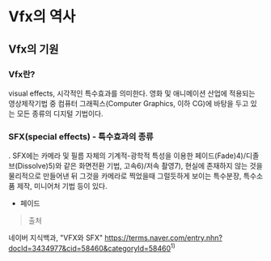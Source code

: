 # Vfx의 역사
## Vfx의 기원
### Vfx란?
visual effects, 시각적인 특수효과를 의미한다. 영화 및 애니메이션 산업에 적용되는 영상제작기법 중 컴퓨터 그래픽스(Computer Graphics, 이하 CG)에 바탕을 두고 있는 모든 종류의 디지털 기법이다.
### SFX(special effects) - 특수효과의 종류
. SFX에는 카메라 및 필름 자체의 기계적-광학적 특성을 이용한 페이드(Fade)4)/디졸브(Dissolve)5)와 같은 화면전환 기법, 고속6)/저속 촬영7), 현실에 존재하지 않는 것을 물리적으로 만들어낸 뒤 그것을 카메라로 찍었을때 그럴듯하게 보이는 특수분장, 특수소품 제작, 미니어처 기법 등이 있다.

- 페이드

>출처 

네이버 지식백과, "VFX와 SFX" https://terms.naver.com/entry.nhn?docId=3434977&cid=58460&categoryId=58460<sup>1)</sup>

